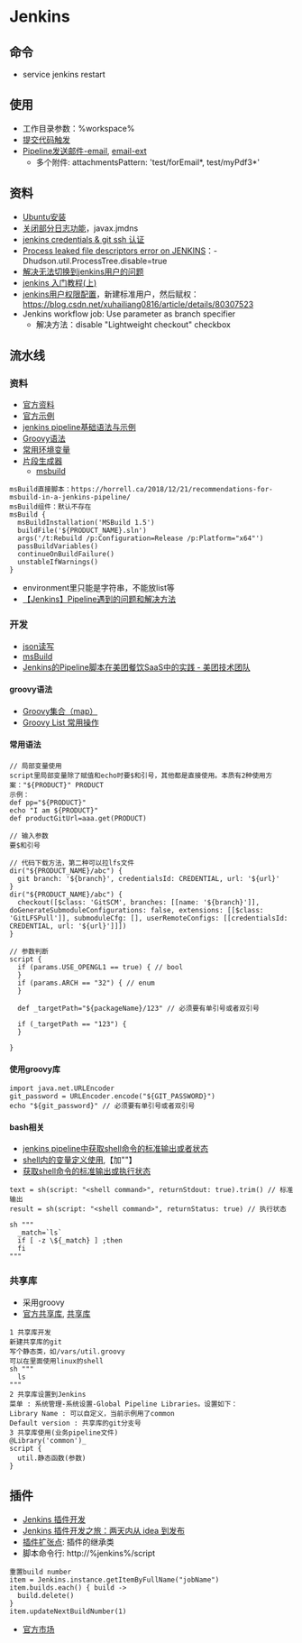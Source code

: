 # Jenkins
## 命令
* service jenkins restart

## 使用
* 工作目录参数：%workspace%
* [提交代码触发](https://medium.com/@xfstart07/devops-gitlab-%E6%8F%90%E4%BA%A4%E4%BB%A3%E7%A0%81%E8%A7%A6%E5%8F%91-jenkins-%E9%83%A8%E7%BD%B2-43601d7baf34)
* [Pipeline发送邮件-email](https://blog.csdn.net/u011541946/article/details/84034272), [email-ext](http://ikeptwalking.com/using-email-ext-plugin-in-jenkins-pipeline/)
  * 多个附件: attachmentsPattern: 'test/forEmail*, test/myPdf3*'

## 资料
* [Ubuntu安装](http://blog.csdn.net/fenglailea/article/details/25919367)
* [关闭部分日志功能](http://blog.csdn.net/qq_33588470/article/details/54647496)，javax.jmdns
* [jenkins credentials & git ssh 认证](http://blog.csdn.net/gw569453350game/article/details/51911179)
* [Process leaked file descriptors error on JENKINS](http://stackoverflow.com/questions/17024441/process-leaked-file-descriptors-error-on-jenkins)：-Dhudson.util.ProcessTree.disable=true
* [解决无法切换到jenkins用户的问题](http://blog.csdn.net/csfreebird/article/details/27968019)
* [jenkins 入门教程(上)](http://www.cnblogs.com/yjmyzz/p/jenkins-tutorial-part-1.html)
* [jenkins用户权限配置](https://www.jianshu.com/p/fca6c3ecde5d)，新建标准用户，然后赋权：https://blog.csdn.net/xuhailiang0816/article/details/80307523
* Jenkins workflow job: Use parameter as branch specifier
  * 解决方法：disable "Lightweight checkout" checkbox

## 流水线
### 资料
* [官方资料](https://www.jenkins.io/zh/doc/book/pipeline/)
* [官方示例](https://www.jenkins.io/doc/pipeline/examples/)
* [jenkins pipeline基础语法与示例](https://www.jianshu.com/p/f1167e8850cd)
* [Groovy语法](https://www.w3cschool.cn/groovy/)
* [常用环境变量](https://blog.csdn.net/qq_41030861/article/details/105171222)
* [片段生成器](http://%domain%/job/%jobName%/pipeline-syntax/)
  * [msbuild](https://jenkinsci.github.io/job-dsl-plugin/#method/javaposse.jobdsl.dsl.helpers.step.StepContext.msBuild)
```
msBuild直接脚本：https://horrell.ca/2018/12/21/recommendations-for-msbuild-in-a-jenkins-pipeline/
msBuild组件：默认不存在
msBuild {
  msBuildInstallation('MSBuild 1.5')
  buildFile('${PRODUCT_NAME}.sln')
  args('/t:Rebuild /p:Configuration=Release /p:Platform="x64"')
  passBuildVariables()
  continueOnBuildFailure()
  unstableIfWarnings()
}
```
* environment里只能是字符串，不能放list等
* [【Jenkins】Pipeline遇到的问题和解决方法](https://blog.csdn.net/DynastyRumble/article/details/105678447)

### 开发
* [json读写](https://blog.csdn.net/u011541946/article/details/83833289)
* [msBuild](https://jenkinsci.github.io/job-dsl-plugin/#method/javaposse.jobdsl.dsl.helpers.step.StepContext.msBuild)
* [Jenkins的Pipeline脚本在美团餐饮SaaS中的实践 - 美团技术团队](https://tech.meituan.com/2018/08/02/erp-cd-jenkins-pipeline.html)

#### groovy语法
* [Groovy集合（map）](https://blog.csdn.net/dora_310/article/details/52877750)
* [Groovy List 常用操作](https://blog.csdn.net/coderinchina/article/details/92081323)

#### 常用语法
```
// 局部变量使用
script里局部变量除了赋值和echo时要$和引号，其他都是直接使用。本质有2种使用方案："${PRODUCT}" PRODUCT
示例：
def pp="${PRODUCT}"
echo "I am ${PRODUCT}"
def productGitUrl=aaa.get(PRODUCT)

// 输入参数
要$和引号

// 代码下载方法，第二种可以拉lfs文件
dir("${PRODUCT_NAME}/abc") {
  git branch: '${branch}', credentialsId: CREDENTIAL, url: '${url}'
}
dir("${PRODUCT_NAME}/abc") {
  checkout([$class: 'GitSCM', branches: [[name: '${branch}']], doGenerateSubmoduleConfigurations: false, extensions: [[$class: 'GitLFSPull']], submoduleCfg: [], userRemoteConfigs: [[credentialsId: CREDENTIAL, url: '${url}']]])
}

// 参数判断
script {
  if (params.USE_OPENGL1 == true) { // bool
  }
  if (params.ARCH == "32") { // enum
  }

  def _targetPath="${packageName}/123" // 必须要有单引号或者双引号

  if (_targetPath == "123") {
  }

}
```

#### 使用groovy库
```
import java.net.URLEncoder
git_password = URLEncoder.encode("${GIT_PASSWORD}")
echo "${git_password}" // 必须要有单引号或者双引号
```
#### bash相关
* [jenkins pipeline中获取shell命令的标准输出或者状态](https://blog.csdn.net/liurizhou/article/details/86670092)
* [shell内的变量定义使用](https://stackoverflow.com/questions/34013854/jenkins-workflow-environment-variables-causing-a-failure/44296015),【加"\"】
* [获取shell命令的标准输出或执行状态](https://www.cnblogs.com/chenyishi/p/10943352.html)
```
text = sh(script: "<shell command>", returnStdout: true).trim() // 标准输出
result = sh(script: "<shell command>", returnStatus: true) // 执行状态

sh """
  _match=`ls`
  if [ -z \${_match} ] ;then
  fi
"""
```

### 共享库
* 采用groovy
* [官方共享库](https://www.jenkins.io/zh/doc/book/pipeline/shared-libraries/), [共享库](https://www.qikqiak.com/post/jenkins-shared-library-demo/)

```
1 共享库开发
新建共享库的git
写个静态类，如/vars/util.groovy
可以在里面使用linux的shell
sh """
  ls
"""
2 共享库设置到Jenkins
菜单 : 系统管理-系统设置-Global Pipeline Libraries。设置如下：
Library Name : 可以自定义，当前示例用了common
Default version : 共享库的git分支号
3 共享库使用(业务pipeline文件)
@Library('common')_
script {
  util.静态函数(参数)
}
```

## 插件
* [Jenkins 插件开发](https://www.chenshaowen.com/blog/how-to-develop-the-plugin-of-jenkins.html)
* [Jenkins 插件开发之旅：两天内从 idea 到发布](https://cloud.tencent.com/developer/article/1426418)
* [插件扩张点](https://www.jenkins.io/doc/developer/extensions/): 插件的继承类
* 脚本命令行: http://%jenkins%/script
```
重置build number
item = Jenkins.instance.getItemByFullName("jobName")
item.builds.each() { build ->
  build.delete()
}
item.updateNextBuildNumber(1)
```
* [官方市场](https://plugins.jenkins.io/)
